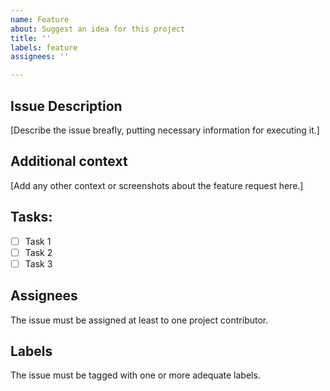 ```yaml
---
name: Feature
about: Suggest an idea for this project
title: ''
labels: feature
assignees: ''

---
```


## Issue Description
[Describe the issue breafly, putting necessary information for executing it.]

## Additional context
[Add any other context or screenshots about the feature request here.]

## Tasks:
- [ ] Task 1
- [ ] Task 2
- [ ] Task 3

## Assignees
The issue must be assigned at least to one project contributor.

## Labels
The issue must be tagged with one or more adequate labels.
